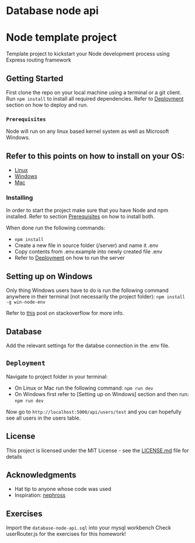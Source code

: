 
# Database node api

# Node template project

Template project to kickstart your Node development process using Express routing framework

## Getting Started

First clone the repo on your local machine using a terminal or a git client.
Run `npm install` to install all required dependencies.
Refer to [Deployment](#Deployment) section on how to deploy and run.

### `Prerequisites`

Node will run on any linux based kernel system as well as Microsoft Windows.

## Refer to this points on how to install on your OS:
* [Linux](https://nodejs.org/en/download/package-manager/)
* [Windows](https://nodejs.org/en/download/)
* [Mac](https://nodejs.org/en/download/)

### Installing

In order to start the project make sure that you have Node and npm installed.
Refer to section [Prerequisites](#Prerequisites) on how to install both.

When done run the following commands:
* `npm install`
* Create a new file in source folder (/server) and name it .env
* Copy contents from .env.example into newly created file .env
* Refer to [Deployment](#Deployment) on how to run the server

## Setting up on Windows
Only thing Windows users have to do is run the following command anywhere in their terminal
(not necessarily the project folder):
`npm install -g win-node-env`

Refer to [this](https://stackoverflow.com/questions/11928013/node-env-is-not-recognized-as-an-internal-or-external-command-operable-comman) post on stackoverflow for more info.


## Database
Add the relevant settings for the databse connection in the .env file.

## `Deployment`
Navigate to project folder in your terminal:
* On Linux or Mac run the following command: `npm run dev`
* On Windows first refer to [Setting up on Windows] section and then run: `npm run dev`

Now go to `http://localhost:5000/api/users/test` and you can hopefully see all users in the users table.

## License

This project is licensed under the MIT License - see the [LICENSE.md](LICENSE.md) file for details

## Acknowledgments

* Hat tip to anyone whose code was used
* Inspiration: [nephross](https://github.com/nephross)

## Exercises
Import the `database-node-api.sql` into your mysql workbench
Check userRouter.js for the exercises for this homework!
